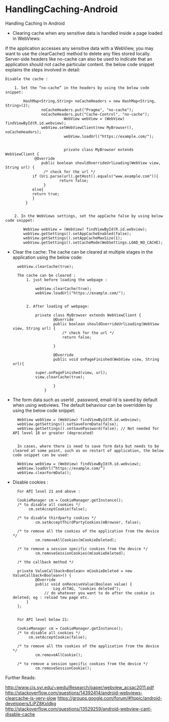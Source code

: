 # HandlingCaching-Android
Handling Caching In Android


* Clearing cache when any sensitive data is handled inside a page loaded in WebViews:

If the application accesses any sensitive data with a WebView, you may want to use the clearCache() method to delete any files stored locally. Server-side headers like no-cache can also be used to indicate that an application should not cache particular content. the below code snippet explains the steps involved in detail:
		
	Disable the cache :
		
		1. Set the “no-cache” in the headers by using the below code snippet:
	
			HashMap<String,String> noCacheHeaders = new HashMap<String, String>(2);
	        		noCacheHeaders.put("Pragma", "no-cache");
	        		noCacheHeaders.put("Cache-Control", "no-cache");
	                          WebView webView = (WebView) findViewById(R.id.webview);
	        		webView.setWebViewClient(new MyBrowser(), noCacheHeaders);
	                          webView.loadUrl("https://example.com/");


	                          private class MyBrowser extends WebViewClient {
	       		 @Override
	        		public boolean shouldOverrideUrlLoading(WebView view, String url) {
	           		 /* check for the url */
				if (Uri.parse(url).getHost().equals("www.example.com")){
	            			return false;
	       			 }
				else{
				return true;
				}
	   		 }
                    

        2. In the WebViews settings, set the appCache false by using below code snippet:
                          
            WebView webView = (WebView) findViewById(R.id.webview);
			webView.getSettings().setAppCacheEnabled(false);
            webView.getSettings().setAppCacheMaxSize(1);
            webView.getSettings().setCacheMode(WebSettings.LOAD_NO_CACHE);

                        
* Clear the cache: The cache can be cleared at multiple stages in the application using the below code:
			
		webView.clearCache(true);
			
		The cache can be cleared :
			1. just before loading the webpage :

				webView.clearCache(true);
				webView.loadUrl("https://example.com/");


			2. After loading of webpage:

				private class MyBrowser extends WebViewClient {
				        @Override
				        public boolean shouldOverrideUrlLoading(WebView view, String url) {
				            /* check for the url */
				            return false;

				        }

				        @Override
				        public void onPageFinished(WebView view, String url){

				super.onPageFinished(view, url);
				view.clearCache(true);

				        }
				    }
				

		
* The form data such as userId , password, email-Id is saved by default when using webviews. The default behaviour can be overridden by using the below code snippet:
	

		WebView webView = (WebView) findViewById(R.id.webview);
		webView.getSettings().setSaveFormData(false);
		webView.getSettings().setSavePassword(false); // Not needed for API level 18 or greater (deprecated)


		In cases, where there is need to save form data but needs to be cleared at some point, such as on restart of application, the below code snippet can be used:

		WebView webView = (WebView) findViewById(R.id.webview);
		webView.loadUrl(“https://example.com/”)
		webView.clearFormData();


* Disable cookies :

		For API level 21 and above :

		CookieManager cm = CookieManager.getInstance();
		/* to disable all cookies */ 
	       	 cm.setAcceptCookie(false);

		/* to disable thirdparty cookies */
	        	cm.setAcceptThirdPartyCookies(mBrowser, false);
		
		/* to remove all the cookies of the application from the device */
	        	cm.removeAllCookies(mCookieDeleted);

		/* to remove a session specific cookies from the device */
	        	cm.removeSessionCookies(mCookieDeleted);

		/* the callback method */

		private ValueCallback<Boolean> mCookieDeleted = new ValueCallback<Boolean>() {
	        	@Override
	        	public void onReceiveValue(Boolean value) {
	            		Log.d(TAG, "cookies deleted");
	            	// do whatever you want to do after the cookie is deleted; eg : reload tew page etc.
	        }
	    };

	
		For API level below 21:
		
		CookieManager cm = CookieManager.getInstance();
		/* to disable all cookies */ 
	       	 cm.setAcceptCookie(false);
		
		/* to remove all the cookies of the application from the device */
	        	cm.removeAllCookie();

		/* to remove a session specific cookies from the device */
	        	cm.removeSessionCookie();		


Further Reads:

http://www.cis.syr.edu/~wedu/Research/paper/webview_acsac2011.pdf 
http://stackoverflow.com/questions/14392414/android-webviews-clearcache-is-very-slow 
https://groups.google.com/forum/#!topic/android-developers/LiPZ8KxIdkg 
http://stackoverflow.com/questions/13529259/android-webview-cant-disable-cache 

